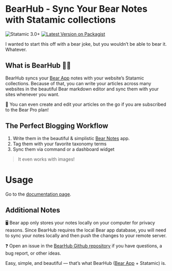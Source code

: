 # BearHub - Sync Your Bear Notes with Statamic collections

![Statamic 3.0+](https://img.shields.io/badge/Statamic-3.0+-FF269E?style=for-the-badge&link=https://statamic.com)
[![Latest Version on Packagist](https://img.shields.io/packagist/v/michavie/statamic-bearhub.svg?style=for-the-badge)](https://packagist.org/packages/michavie/statamic-bearhub)

I wanted to start this off with a bear joke, but you wouldn’t be able to bear it. Whatever.

## What is BearHub 🧸📝

BearHub syncs your [Bear App](https://bear.app) notes with your website’s Statamic collections.
Because of that, you can write your articles across many websites in the beautiful Bear markdown editor and sync them with your sites whenever you want.

📱 You can even create and edit your articles on the go if you are subscribed to the Bear Pro plan!

## The Perfect Blogging Workflow

1. Write them in the beautiful & simplistic [Bear Notes](https://bear.app) app.
2. Tag them with your favorite taxonomy terms
3. Sync them via command or a dashboard widget

> It even works with images!

# Usage

Go to the [documentation page](https://statamic.com/addons/michavie/bearhub/docs).

## Additional Notes

🖥 Bear app only stores your notes locally on your computer for privacy reasons.
Since BearHub requires the local Bear app database, you will need to sync your notes locally and then push the changes to your remote server.

❓ Open an issue in the [BearHub Github repository](https://github.com/michavie/statamic-bearhub) if you have questions, a bug report, or other ideas.

Easy, simple, and beautiful — that’s what BearHub ([Bear App](https://bear.app) + Statamic) is.
